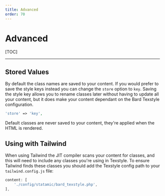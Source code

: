 ```yaml
---
title: Advanced
order: 70
---
```


# Advanced

[TOC]

---

## Stored Values

By default the class names are saved to your content. If you would prefer to save the style keys instead you can change the `store` option to `key`. Saving the style key allows you to rename classes later without having to update all your content, but it does make your content dependant on the Bard Texstyle configuration.

```php
'store' => 'key',
```

Default classes are never saved to your content, they're applied when the HTML is rendered.

## Using with Tailwind

When using Tailwind the JIT compiler scans your content for classes, and this will need to include any classes you're using in  Texstyle. To ensure Tailwind finds these classes you should add the Texstyle config path to your `tailwind.config.js` file:

```js
content: [
    './config/statamic/bard_texstyle.php',
],
```